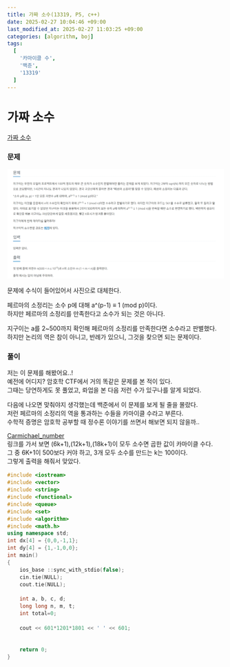 ```yaml
---
title: 가짜 소수(13319, P5, c++)
date: 2025-02-27 10:04:46 +09:00
last_modified_at: 2025-02-27 11:03:25 +09:00
categories: [algorithm, boj]
tags:
  [
    '카마이클 수',
    '백준',
    '13319'
  ]
---
```

# **가짜 소수**

[가짜 소수](https://www.acmicpc.net/problem/13319)

### 문제
![image](/assets/img/algorithm/가짜소수_1.PNG)

문제에 수식이 들어있어서 사진으로 대체한다.

페르마의 소정리는 소수 p에 대해 a^(p-1) ≡ 1 (mod p)이다.<br>
하지만 페르마의 소정리를 만족한다고 소수가 되는 것은 아니다.<br>

지구이는 a를 2~500까지 확인해 페르마의 소정리를 만족한다면 소수라고 판별했다.<br>
하지만 논리의 역은 참이 아니고, 반례가 있으니, 그것을 찾으면 되는 문제이다.

### 풀이
저는 이 문제를 해봤어요..!<br>
예전에 어디지? 암호학 CTF에서 거의 똑같은 문제를 본 적이 있다.<br>
그때는 당연하게도 못 풀었고, 롸업을 본 다음 저런 수가 있구나를 알게 되었다.<br>

다음에 나오면 맞춰야지 생각했는데 백준에서 이 문제를 보게 될 줄을 몰랐다.<br>
저런 페르마의 소정리의 역을 통과하는 수들을 카마이클 수라고 부른다.<br>
수학적 증명은 암호학 공부할 때 정수론 이야기를 쓰면서 해보면 되지 않을까..

[Carmichael_number](https://en.wikipedia.org/wiki/Carmichael_number)<br>
링크를 가서 보면 (6k+1),(12k+1),(18k+1)이 모두 소수면 곱한 값이 카마이클 수다.<br>
그 중 6K+1이 500보다 커야 하고, 3개 모두 소수를 만드는 k는 100이다.<br>
그렇게 출력을 해줘서 맞았다.

```c++
#include <iostream>
#include <vector>
#include <string>
#include <functional>
#include <queue>
#include <set>
#include <algorithm>
#include <math.h>
using namespace std;
int dx[4] = {0,0,-1,1};
int dy[4] = {1,-1,0,0};
int main()
{
    ios_base ::sync_with_stdio(false);
    cin.tie(NULL);
    cout.tie(NULL);

    int a, b, c, d;
    long long n, m, t;
    int total=0;
    
    cout << 601*1201*1801 << ' ' << 601;


    return 0;
}
```
